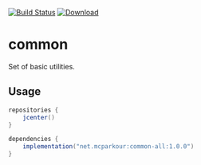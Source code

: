 [![Build Status](https://travis-ci.org/mcparkournet/common.svg)](https://travis-ci.org/mcparkournet/common)
[![Download](https://api.bintray.com/packages/mcparkour/maven-public/common-all/images/download.svg)](https://bintray.com/mcparkour/maven-public/common-all/_latestVersion)

# common

Set of basic utilities.

## Usage

```java
repositories {
    jcenter()
}

dependencies {
    implementation("net.mcparkour:common-all:1.0.0")
}
```
